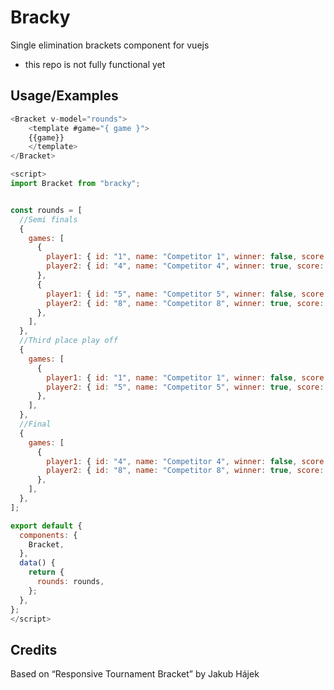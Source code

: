 
# Bracky

Single elimination brackets component for vuejs 


- this repo is not fully functional yet





## Usage/Examples

```javascript
<Bracket v-model="rounds">
    <template #game="{ game }">
    {{game}}
    </template>
</Bracket>
```

```javascript
<script>
import Bracket from "bracky";


const rounds = [
  //Semi finals
  {
    games: [
      {
        player1: { id: "1", name: "Competitor 1", winner: false, score: 2 },
        player2: { id: "4", name: "Competitor 4", winner: true, score: 2 },
      },
      {
        player1: { id: "5", name: "Competitor 5", winner: false, score: 2 },
        player2: { id: "8", name: "Competitor 8", winner: true, score: 2 },
      },
    ],
  },
  //Third place play off
  {
    games: [
      {
        player1: { id: "1", name: "Competitor 1", winner: false, score: 2 },
        player2: { id: "5", name: "Competitor 5", winner: true, score: 2 },
      },
    ],
  },
  //Final
  {
    games: [
      {
        player1: { id: "4", name: "Competitor 4", winner: false, score: 2 },
        player2: { id: "8", name: "Competitor 8", winner: true, score: 2 },
      },
    ],
  },
];

export default {
  components: {
    Bracket,
  },
  data() {
    return {
      rounds: rounds,
    };
  },
};
</script>
```


## Credits
Based on “Responsive Tournament Bracket” by Jakub Hájek
